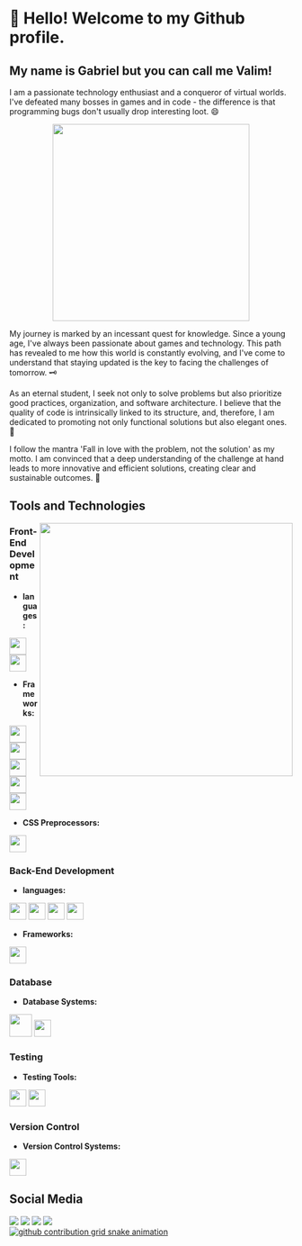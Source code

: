 # 👋 Hello! Welcome to my Github profile.
## My name is Gabriel but you can call me Valim!

I am a passionate technology enthusiast and a conqueror of virtual worlds. I've defeated many bosses in games and in code - the difference is that programming bugs don't usually drop interesting loot. 😄

<p align="center">
  <img src="https://media1.tenor.com/m/afm-g9k-fekAAAAC/pc.gif" width="350">
</p>

My journey is marked by an incessant quest for knowledge. Since a young age, I've always been passionate about games and technology. This path has revealed to me how this world is constantly evolving, and I've come to understand that staying updated is the key to facing the challenges of tomorrow. 🗝️

As an eternal student, I seek not only to solve problems but also prioritize good practices, organization, and software architecture. I believe that the quality of code is intrinsically linked to its structure, and, therefore, I am dedicated to promoting not only functional solutions but also elegant ones. 💎

I follow the mantra 'Fall in love with the problem, not the solution' as my motto. I am convinced that a deep understanding of the challenge at hand leads to more innovative and efficient solutions, creating clear and sustainable outcomes. 🧠
         
## Tools and Technologies

<img width="450px" align="right" src="https://images2.imgbox.com/9d/ef/81SFNt7G_o.png">  

### Front-End Development
    
  - **languages:** 
  <div display='inline' >
    <img src="https://cdn.jsdelivr.net/gh/devicons/devicon/icons/javascript/javascript-original.svg" width="30" height="30"  />
    <img src="https://cdn.jsdelivr.net/gh/devicons/devicon/icons/typescript/typescript-original.svg" width="30" height="30"  />
  </div>
    
  - **Frameworks:** 
  <div display='inline'>
    <img src="https://cdn.jsdelivr.net/gh/devicons/devicon/icons/react/react-original.svg" width="30" height="30" />  
    <img src="https://cdn.jsdelivr.net/gh/devicons/devicon/icons/nextjs/nextjs-original.svg" width="30" height="30"/>
    <img src="https://cdn.jsdelivr.net/gh/devicons/devicon/icons/vuejs/vuejs-original.svg"  width="30" height="30" />
    <img src="https://cdn.jsdelivr.net/gh/devicons/devicon/icons/bootstrap/bootstrap-original.svg" width="30" height="30"/>    
    <img src="https://cdn.jsdelivr.net/gh/devicons/devicon@latest/icons/tailwindcss/tailwindcss-original.svg" width="30" height="30"/>       
  </div>
  
  - **CSS Preprocessors:**
  <div display='inline'>
    <img src="https://cdn.jsdelivr.net/gh/devicons/devicon/icons/sass/sass-original.svg" width="30" height="30" />
  </div>


### Back-End Development
- **languages:**
<div display='inline'>
  <img src="https://cdn.jsdelivr.net/gh/devicons/devicon/icons/nodejs/nodejs-original.svg" width="30" height="30" />
  <img src="https://cdn.jsdelivr.net/gh/devicons/devicon/icons/csharp/csharp-original.svg"  width="30" height="30" />
  <img src="https://cdn.jsdelivr.net/gh/devicons/devicon/icons/java/java-original.svg" width="30" height="30" />  
  <img src="https://cdn.jsdelivr.net/gh/devicons/devicon@latest/icons/python/python-original.svg" width="30" height="30" />
          
</div>

- **Frameworks:**
<div display='inline'>
 <img src="https://cdn.jsdelivr.net/gh/devicons/devicon/icons/express/express-original.svg" width="30" height="30"  />
</div>


### Database
- **Database Systems:**
<div display='inline'>
  <img src="https://cdn.jsdelivr.net/gh/devicons/devicon/icons/mysql/mysql-original-wordmark.svg" width="40" height="40" />         
  <img src="https://cdn.jsdelivr.net/gh/devicons/devicon/icons/mongodb/mongodb-original.svg" width="30" height="30" />
</div>

<div>
<!--   <a href="https://github.com/GabrielValim"> -->
<!--   <img loading="lazy" height="180em" src="https://github-readme-stats.vercel.app/api/top-langs/?username=GabrielValim&layout=compact&langs_count=7&theme=dracula" align='right'/> -->
<!--   <img loading="lazy" height="180em" src="https://github-readme-stats.vercel.app/api?username=GabrielValim&show_icons=true&theme=dracula&include_all_commits=true&count_private=true" align='right'/>  -->
<!--     </a> -->
</div>

### Testing
- **Testing Tools:**
<div display='inline'>
  <img src="https://cdn.jsdelivr.net/gh/devicons/devicon/icons/jest/jest-plain.svg" width="30" height="30" /> 
  <img src="https://cdn.jsdelivr.net/gh/devicons/devicon/icons/selenium/selenium-original.svg" width="30" height="30" />          
</div>

### Version Control
- **Version Control Systems:** 
<div display='inline'>
  <img src="https://cdn.jsdelivr.net/gh/devicons/devicon/icons/git/git-original.svg" width="30" height="30" />                 
</div>

## Social Media
<div>
  <a href="https://www.youtube.com/channel/UCqX5YpchbYmumDdK7tmz_TA" target="_blank"><img loading="lazy" src="https://img.shields.io/badge/YouTube-FF0000?style=for-the-badge&logo=youtube&logoColor=white" target="_blank"></a>
  <a href="https://www.instagram.com/valim.g/" target="_blank"><img loading="lazy" src="https://img.shields.io/badge/-Instagram-%23E4305F?style=for-the-badge&logo=instagram&logoColor=white" target="_blank"></a>
  <a href = "mailto:contato@seu-usuário-aqui"><img loading="lazy" src="https://img.shields.io/badge/Gmail-D14836?style=for-the-badge&logo=gmail&logoColor=white" target="_blank"></a>
  <a href="https://www.linkedin.com/in/gabriel-valim/" target="_blank"><img loading="lazy" src="https://img.shields.io/badge/-LinkedIn-%230077B5?style=for-the-badge&logo=linkedin&logoColor=white" target="_blank"</a> 
</div>

<picture>
  <source media="(prefers-color-scheme: dark)" srcset="https://raw.githubusercontent.com/GabrielValim/GabrielValim/output/github-contribution-grid-snake-dark.svg">
  <source media="(prefers-color-scheme: light)" srcset="https://raw.githubusercontent.com/GabrielValim/GabrielValim/output/github-contribution-grid-snake.svg">
  <img alt="github contribution grid snake animation" src="https://raw.githubusercontent.com/GabrielValim/mari4souza/output/github-contribution-grid-snake.svg">
</picture>



          
